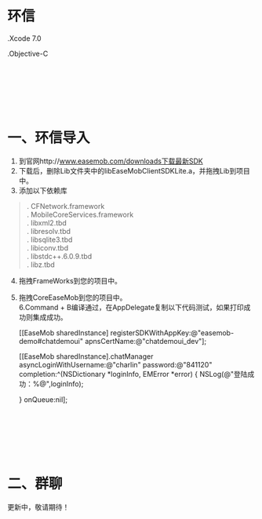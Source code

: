 环信
==========

.Xcode 7.0<br/>

.Objective-C<br/>



<br/><br/><br/>
一、环信导入
==========
1. 到官网http://www.easemob.com/downloads下载最新SDK<br/>
2. 下载后，删除Lib文件夹中的libEaseMobClientSDKLite.a，并拖拽Lib到项目中。<br/>
3. 添加以下依赖库<br/>
>. CFNetwork.framework<br/>
>. MobileCoreServices.framework<br/>
>. libxml2.tbd<br/>
>. libresolv.tbd<br/>
>. libsqlite3.tbd<br/>
>. libiconv.tbd<br/>
>. libstdc++.6.0.9.tbd<br/>
>. libz.tbd<br/>
4. 拖拽FrameWorks到您的项目中。<br/>
5. 拖拽CoreEaseMob到您的项目中。<br/>
6.Command + B编译通过，在AppDelegate复制以下代码测试，如果打印成功则集成成功。

    [[EaseMob sharedInstance] registerSDKWithAppKey:@"easemob-demo#chatdemoui" apnsCertName:@"chatdemoui_dev"];
    
    [[EaseMob sharedInstance].chatManager asyncLoginWithUsername:@"charlin" password:@"841120" completion:^(NSDictionary *loginInfo, EMError *error) {
        NSLog(@"登陆成功：%@",loginInfo);
        
    } onQueue:nil];


<br/><br/><br/>
二、群聊
==========
更新中，敬请期待！
